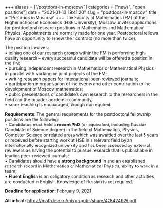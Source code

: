 +++
aliases = ["/postdocs-in-moscow/"]
categories = ["news", "open positions"]
date = "2021-01-13 19:41:20"
slug = "postdocs-in-moscow"
title = "Postdocs in Moscow"
+++
The Faculty of Mathematics (FM) of the Higher School of Economics (HSE
University), Moscow, invites applications for postdoctoral research
positions in Mathematics and Mathematical Physics. Appointments are
normally made for one year. Postdoctoral fellows have an opportunity to
renew their contract (no more than twice).

The position involves:  
• joining one of our research groups within the FM in performing
high-quality research – every successful candidate will be offered a
position in the FM;  
• pursuing independent research in Mathematics or Mathematical Physics
in parallel with working on joint projects of the FM;  
• writing research papers for international peer-reviewed journals;  
• participation in organization of the events and other contribution to
the development of Moscow mathematics;  
• public presentations of candidate’s own research to the researchers in
the field and the broader academic community;  
• some teaching is encouraged, though not required.

**Requirements:** The general requirements for the postdoctoral
fellowship positions are the following:  
• Candidates must hold a **recent PhD** (or equivalent, including
Russian Candidate of Science degree) in the field of Mathematics,
Physics, Computer Science or related areas which was awarded over the
last 5 years or received before starting work at HSE in a relevant field
by an internationally recognized university and has been assessed by
external reviewers as having the potential to pursue research that is
publishable in leading peer-reviewed journals;  
• Candidates should have a **strong background** in and an established
research record in Mathematics or Mathematical Physics; ability to work
in a team;  
• **Fluent English** is an obligatory condition as research and other
activities are conducted in English. Knowledge of Russian is not
required.

**Deadline for application:** February 9, 2021

**All info at:** <https://math.hse.ru/mirror/pubs/share/428424926.pdf>

